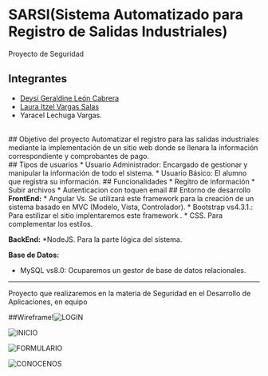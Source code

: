 # SARSI(Sistema Automatizado para Registro de Salidas Industriales)
Proyecto de Seguridad
## Integrantes 
* [Deysi Geraldine León Cabrera](https://github.com/geraldineleon)
* [Laura Itzel Vargas Salas](https://github.com/Lau16Itzel)
* Yaracel Lechuga Vargas.
<br>
## Objetivo del proyecto
Automatizar el registro para las salidas industriales mediante la implementación de un sitio web donde se llenara la información correspondiente y comprobantes de pago. 
<br>
## Tipos de usuarios
* Usuario Administrador: Encargado de gestionar y manipular la información de todo el sistema.
* Usuario Básico: El alumno que registra su información.
## Funcionalidades
* Regitro de información
* Subir archivos
* Autenticacion con toquen email
## Entorno de desarrollo
<strong>FrontEnd:</strong>
* Angular Vs. Se utilizará este framework para la creación de un sistema basado en MVC (Modelo, Vista, Controlador).
* Bootstrap vs4.3.1.: Para estilizar el sitio implentaremos este framework .
* CSS. Para complementar los estilos.

<strong>BackEnd:</strong>
*NodeJS. Para la parte lógica del sistema.

<strong>Base de Datos:</strong>

* MySQL vs8.0: Ocuparemos un gestor de base de datos relacionales.

<hr>

Proyecto que realizaremos en la materia de Seguridad en el Desarrollo de Aplicaciones, en equipo


##Wireframe!![LOGIN](https://user-images.githubusercontent.com/79295089/111922814-ab940f00-8a61-11eb-97a2-159616c918ad.png)

![INICIO](https://user-images.githubusercontent.com/79295089/111922818-b2bb1d00-8a61-11eb-9215-76ba3f50abbd.png)

![FORMULARIO](https://user-images.githubusercontent.com/79295089/111922828-c070a280-8a61-11eb-9eef-f28755316ba3.png)

![CONOCENOS](https://user-images.githubusercontent.com/79295089/111922860-fd3c9980-8a61-11eb-9d8d-146ad83d5834.png)






